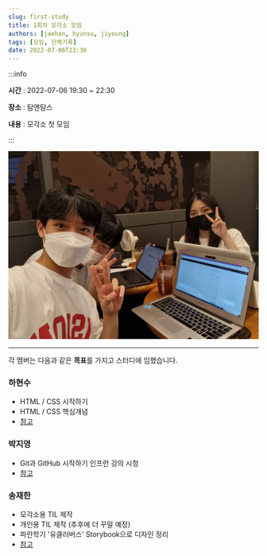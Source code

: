 ```yaml
---
slug: first-study
title: 1회차 모각소 모임
authors: [jaehan, hyunsu, jiyoung]
tags: [모임, 단체기록]
date: 2022-07-06T23:30
---
```


:::info

**시간** : 2022-07-06 19:30 ~ 22:30

**장소** : 탐앤탐스

**내용** : 모각소 첫 모임

:::

![1회차 단체사진](./1회차.jpg)

---

각 멤버는 다음과 같은 **목표**를 가지고 스터디에 임했습니다.

### 하현수

- HTML / CSS 시작하기
- HTML / CSS 핵심개념
- [참고](https://velog.io/@skyhs990609/%EB%AA%A8%EA%B0%81%EC%86%8C-1%EC%A3%BC%EC%B0%A8-76-TIL)

### 박지영

- Git과 GitHub 시작하기 인프런 강의 시청
- [참고](https://github.com/MoGakSo-Ajou/Parkjiyoung/wiki/%EB%AA%A8%EA%B0%81%EC%86%8C-1%ED%9A%8C%EC%B0%A8-%EA%B2%B0%EA%B3%BC)

### 송재한

- 모각소용 TIL 제작
- 개인용 TIL 제작 (추후에 더 꾸밀 예정)
- 파란학기 '유클러버스' Storybook으로 디자인 정리
- [참고](http://localhost:3000/MoGakso-TIL/study)
